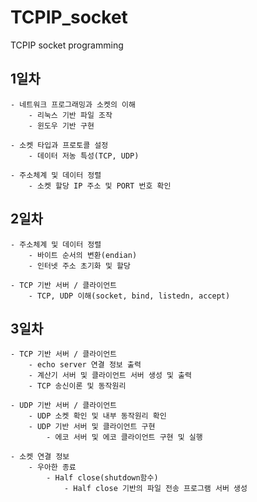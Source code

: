 # TCPIP_socket
TCPIP socket programming

## 1일차
	- 네트워크 프로그래밍과 소켓의 이해
		- 리눅스 기반 파일 조작
		- 윈도우 기반 구현
	
	- 소켓 타입과 프로토콜 설정
		- 데이터 저농 특성(TCP, UDP)
	
	- 주소체계 및 데이터 정렬
		- 소켓 할당 IP 주소 및 PORT 번호 확인

## 2일차
	- 주소체계 및 데이터 정렬
		- 바이트 순서의 변환(endian)
		- 인터넷 주소 초기화 및 할당
	
	- TCP 기반 서버 / 클라이언트
		- TCP, UDP 이해(socket, bind, listedn, accept)

## 3일차
	- TCP 기반 서버 / 클라이언트
		- echo server 연결 정보 출력
		- 계산기 서버 및 클라이언트 서버 생성 및 출력
		- TCP 송신이론 및 동작원리
	
	- UDP 기반 서버 / 클라이언트
		- UDP 소켓 확인 및 내부 동작원리 확인
		- UDP 기반 서버 및 클라이언트 구현
			- 에코 서버 및 에코 클라이언트 구현 및 실행
			
	- 소켓 연결 정보
		- 우아한 종료
			- Half close(shutdown함수)
				- Half close 기반의 파일 전송 프로그램 서버 생성